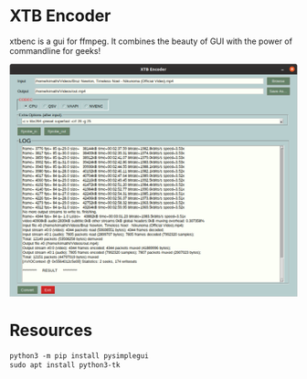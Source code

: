 # XTB Encoder
xtbenc is a gui for ffmpeg. It combines the beauty of GUI with the power of commandline for geeks!

![Options](images/xtbenc-01.png)

# Resources
```
python3 -m pip install pysimplegui
sudo apt install python3-tk
```
